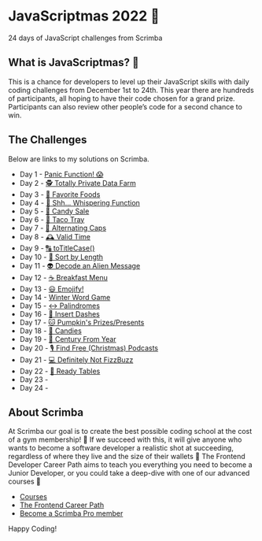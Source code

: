 # JavaScriptmas 2022 🎄
24 days of JavaScript challenges from Scrimba

## What is JavaScriptmas? 🎁
This is a chance for developers to level up their JavaScript skills with daily coding challenges from December 1st to 24th. This year there are hundreds of participants, all hoping to have their code chosen for a grand prize. Participants can also review other people’s code for a second chance to win.

## The Challenges

Below are links to my solutions on Scrimba.

- Day 1 - [Panic Function! 😱](https://scrimba.com/scrim/co96646c89c3586524a6b7f75)
- Day 2 - [🕵️ Totally Private Data Farm](https://scrimba.com/scrim/co2b94c42867eae3e1e56d583)
- Day 3 - [🥐 Favorite Foods](https://scrimba.com/scrim/co22b4767a4f7c40dd9c7f37d)
- Day 4 - [🤫 Shh... Whispering Function](https://scrimba.com/scrim/coc924780a45744007a4c1c66)
- Day 5 - [🍭 Candy Sale](https://scrimba.com/scrim/co0084a748b8afa8f1b54851d)
- Day 6 - [🌮 Taco Tray](https://scrimba.com/scrim/co2eb42dfab791ae0fb5f9c74)
- Day 7 - [🔡 Alternating Caps](https://scrimba.com/scrim/co35044398324a97005bad510)
- Day 8 - [🕰️ Valid Time](https://scrimba.com/scrim/ckWqdKcV)
- Day 9 - [🔠 toTitleCase()](https://scrimba.com/scrim/co5f140cc8e1db6a62f5f0c7c)
- Day 10 - [📏 Sort by Length](https://scrimba.com/scrim/c9wRQ3Sp)
- Day 11 - [👽 Decode an Alien Message](https://scrimba.com/scrim/co63e4762bcb70b909002e639)
- Day 12 - [☕️ Breakfast Menu](https://scrimba.com/scrim/co98d4c848d12552148373e7d)
- Day 13 - [😃 Emojify!](https://scrimba.com/scrim/co01d46b5bb33769a91d72987)
- Day 14 - [Winter Word Game](https://scrimba.com/scrim/cbB44BfE)
- Day 15 - [↔️ Palindromes](https://scrimba.com/scrim/cob5f41a59f08fd7a31b705ad)
- Day 16 - [🤖 Insert Dashes](https://scrimba.com/scrim/cz2J9vU8)
- Day 17 - [🐱 Pumpkin's Prizes/Presents](https://scrimba.com/scrim/coae14e018dc83032dd05ffb4)
- Day 18 - [🍬 Candies](https://scrimba.com/scrim/cnDWd4CN)
- Day 19 - [📆 Century From Year](https://scrimba.com/scrim/cz2w9Gh9)
- Day 20 - [🎙️ Find Free (Christmas) Podcasts](https://scrimba.com/scrim/coe6f462e81d71c76614a7239)
- Day 21 - [💻 Definitely Not FizzBuzz](https://scrimba.com/scrim/coe0c469ca45e19abac60fbcf)
- Day 22 - [🍴 Ready Tables](https://scrimba.com/scrim/co7cc4ea3920f7d8cc1b8dd0b)
- Day 23 - []()
- Day 24 - []()

## About Scrimba

At Scrimba our goal is to create the best possible coding school at the cost of a gym membership! 💜
If we succeed with this, it will give anyone who wants to become a software developer a realistic shot at succeeding, regardless of where they live and the size of their wallets 🎉
The Frontend Developer Career Path aims to teach you everything you need to become a Junior Developer, or you could take a deep-dive with one of our advanced courses 🚀

- [Courses](https://scrimba.com/allcourses)
- [The Frontend Career Path](https://scrimba.com/learn/frontend)
- [Become a Scrimba Pro member](https://scrimba.com/pricing)

Happy Coding!
